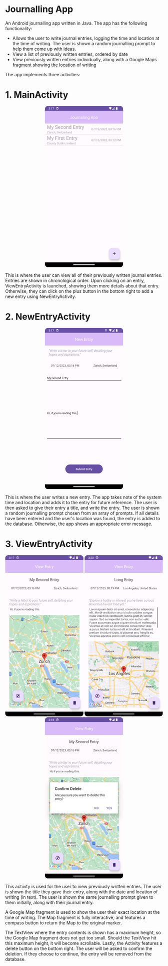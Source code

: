 # Journalling App
An Android journalling app written in Java.
The app has the following functionality:
- Allows the user to write journal entries, logging the time and location at the time of writing. 
    The user is shown a random journalling prompt to help them come up with ideas.
- View a list of previously written entries, ordered by date 
- View previously written entries individually, along with a Google Maps fragment showing the location of writing

The app implements three activities: 
# 1. MainActivity
<p align="center"><img src="./screenshots/main-activity.png" width="250px"></p>

This is where the user can view all of their previously written journal entries. Entries are shown in chronological order. Upon clicking on an entry, ViewEntryActivity is launched, showing them more details about that entry. Otherwise, they can click on the plus button in the bottom right to add a new entry using NewEntryActivity.

# 2. NewEntryActivity

<p align="center"><img src="./screenshots/new-entry.png" width="250px">

This is where the user writes a new entry. The app takes note of the system time and location and adds it to the entry for future reference. The user is then asked to give their entry a title, and write the entry. The user is shown a random journalling prompt chosen from an array of prompts. If all details have been entered and the user's location was found, the entry is added to the database. Otherwise, the app shows an appropriate error message.

# 3. ViewEntryActivity

<p align="center">
    <img src="./screenshots/view-entry.png" width="250px">
    <img src="./screenshots/scrollable.png" width="250px">
    <img src="./screenshots/delete-entry.png" width="250px">
</p>

This activity is used for the user to view previously written entries. The user is shown the title they gave their entry, along with the date and location of writing (in text). The user is shown the same journalling prompt given to them initially, along with their journal entry. 

A Google Map fragment is used to show the user their exact location at the time of writing. The Map fragment is fully interactive, and features a compass button to return the Map to the original marker.

The TextView where the entry contents is shown has a maximum height, so the Google Map fragment does not get too small. Should the TextView hit this maximum height, it will become scrollable. 
Lastly, the Activity features a delete button on the bottom right. The user will be asked to confirm the deletion. If they choose to continue, the entry will be removed from the database.
